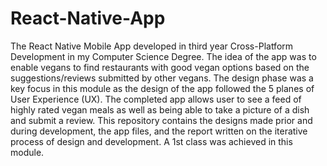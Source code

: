 # React-Native-App
The React Native Mobile App developed in third year Cross-Platform Development in my Computer Science Degree. The idea of the app was to enable vegans to find restaurants with good vegan options based on the suggestions/reviews submitted by other vegans. The design phase was a key focus in this module as the design of the app followed the 5 planes of User Experience (UX). The completed app allows user to see a feed of highly rated vegan meals as well as being able to take a picture of a dish and submit a review. This repository contains the designs made prior and during development, the app files, and the report written on the iterative process of design and development. A 1st class was achieved in this module.
